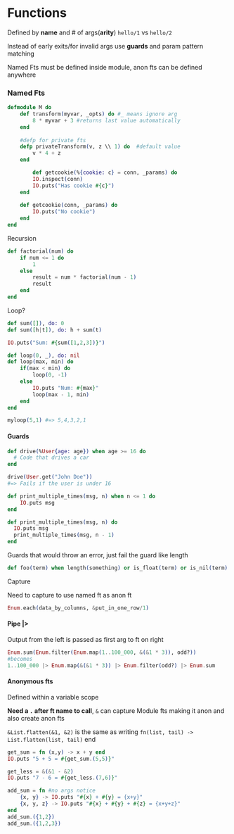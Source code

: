 # Functions

Defined by **name** and # of args(**arity**) `hello/1` vs `hello/2`

Instead of early exits/for invalid args use **guards** and param pattern matching

Named Fts must be defined inside module, anon fts can be defined anywhere

### Named Fts

```elixir
defmodule M do
    def transform(myvar, _opts) do #_ means ignore arg
        8 * myvar + 3 #returns last value automatically
    end
    
    #defp for private fts
    defp privateTransform(v, z \\ 1) do  #default value
    	v * 4 + z
    end

		def getcookie(%{cookie: c} = conn, _params) do
    	IO.inspect(conn)
    	IO.puts("Has cookie #{c}")
    end
    
    def getcookie(conn, _params) do
    	IO.puts("No cookie")
    end
end
```

Recursion

```elixir
def factorial(num) do
	if num <= 1 do 
		1
	else 
		result = num * factorial(num - 1)
		result
	end
end
```

Loop?

```elixir
def sum([]), do: 0
def sum([h|t]), do: h + sum(t)

IO.puts("Sum: #{sum([1,2,3])}")
```

```elixir
def loop(0, _), do: nil
def loop(max, min) do
	if(max < min) do
		loop(0, -1)
	else 
		IO.puts "Num: #{max}"
		loop(max - 1, min)
	end
end

myloop(5,1) #=> 5,4,3,2,1
```

#### Guards

```elixir
def drive(%User{age: age}) when age >= 16 do
  # Code that drives a car
end

drive(User.get("John Doe"))
#=> Fails if the user is under 16
```

```elixir
def print_multiple_times(msg, n) when n <= 1 do
	IO.puts msg
end

def print_multiple_times(msg, n) do
  IO.puts msg
  print_multiple_times(msg, n - 1)
end
```

Guards that would throw an error, just fail the guard like length

```elixir
def foo(term) when length(something) or is_float(term) or is_nil(term)
```



Capture

Need to capture to use named ft as anon ft 

```elixir
Enum.each(data_by_columns, &put_in_one_row/1)
```

#### Pipe |>

Output from the left is passed as first arg to ft on right

```elixir
Enum.sum(Enum.filter(Enum.map(1..100_000, &(&1 * 3)), odd?)) 
#becomes
1..100_000 |> Enum.map(&(&1 * 3)) |> Enum.filter(odd?) |> Enum.sum
```

#### Anonymous fts

Defined within a variable scope

**Need a `.` after ft name to call**, `&` can capture Module fts making it anon and also create anon fts

`&List.flatten(&1, &2)` is the same as writing `fn(list, tail) -> List.flatten(list, tail)` end

```elixir
get_sum = fn (x,y) -> x + y end
IO.puts "5 + 5 = #{get_sum.(5,5)}"

get_less = &(&1 - &2)
IO.puts "7 - 6 = #{get_less.(7,6)}"

add_sum = fn #no args notice
	{x, y} -> IO.puts "#{x} + #{y} = {x+y}"
	{x, y, z} -> IO.puts "#{x} + #{y} + #{z} = {x+y+z}"
end
add_sum.({1,2})
add_sum.({1,2,3})
```

